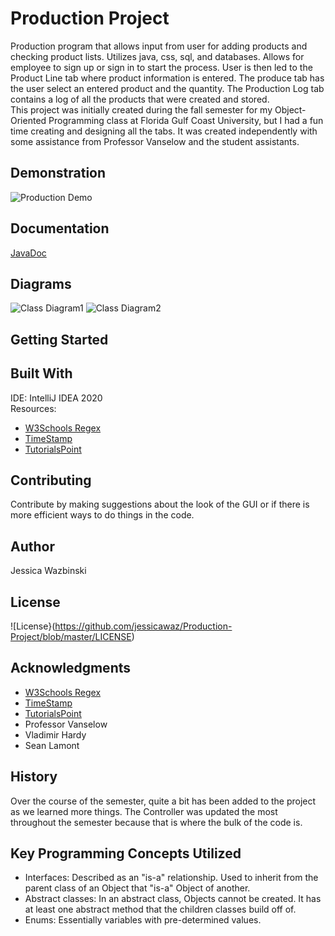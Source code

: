 # Production Project
Production program that allows input from user for adding products and checking product lists. Utilizes java, css, sql, and databases. Allows for employee to sign up or sign in to start the process. User is then led to the Product Line tab where product information is entered. The produce tab has the user select an entered product and the quantity. The Production Log tab contains a log of all the products that were created and stored. <br />
This project was initially created during the fall semester for my Object-Oriented Programming class at Florida Gulf Coast University, but I had a fun time creating and designing all the tabs. It was created independently with some assistance from Professor Vanselow and the student assistants.

## Demonstration
![Production Demo](final.gif)

## Documentation
[JavaDoc](https://jessicawaz.github.io/Production-Project/allclasses.html)

## Diagrams
![Class Diagram1](https://user-images.githubusercontent.com/70324104/100890187-f6275680-3485-11eb-9db2-37ae2cfd2b63.PNG)
![Class Diagram2](https://user-images.githubusercontent.com/70324104/100890314-19ea9c80-3486-11eb-8297-969e044f79a4.PNG)

## Getting Started

## Built With
IDE: IntelliJ IDEA 2020 <br />
Resources: <br />
* [W3Schools Regex](https://www.w3schools.com/java/java_regex.asp)
* [TimeStamp](https://tecadmin.net/get-current-timestamp-in-java/)
* [TutorialsPoint](https://www.tutorialspoint.com/java/java_string_split.htm)

## Contributing
Contribute by making suggestions about the look of the GUI or if there is more efficient ways to do things in the code. 

## Author
Jessica Wazbinski

## License
![License}(https://github.com/jessicawaz/Production-Project/blob/master/LICENSE)

## Acknowledgments
* [W3Schools Regex](https://www.w3schools.com/java/java_regex.asp)
* [TimeStamp](https://tecadmin.net/get-current-timestamp-in-java/)
* [TutorialsPoint](https://www.tutorialspoint.com/java/java_string_split.htm)
* Professor Vanselow
* Vladimir Hardy
* Sean Lamont

## History
Over the course of the semester, quite a bit has been added to the project as we learned more things. The Controller was updated the most throughout the semester because that is where the bulk of the code is. 

## Key Programming Concepts Utilized
* Interfaces: Described as an "is-a" relationship. Used to inherit from the parent class of an Object that "is-a" Object of another. 
* Abstract classes: In an abstract class, Objects cannot be created. It has at least one abstract method that the children classes build off of.
* Enums: Essentially variables with pre-determined values. 
